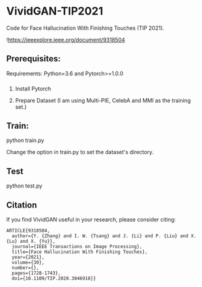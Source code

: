 # VividGAN-TIP2021

Code for Face Hallucination With Finishing Touches (TIP 2021). 

!https://ieeexplore.ieee.org/document/9318504

## Prerequisites:

Requirements: Python=3.6 and Pytorch>=1.0.0

### 

1. Install Pytorch

2. Prepare Dataset  (I am using Multi-PIE, CelebA and MMI as the training set.)

## Train: 

python train.py

Change the option in train.py to set the dataset's directory. 

## Test

python test.py

## Citation

If you find VividGAN useful in your research, please consider citing:
```
ARTICLE{9318504,
  author={Y. {Zhang} and I. W. {Tsang} and J. {Li} and P. {Liu} and X. {Lu} and X. {Yu}},
  journal={IEEE Transactions on Image Processing}, 
  title={Face Hallucination With Finishing Touches}, 
  year={2021},
  volume={30},
  number={},
  pages={1728-1743},
  doi={10.1109/TIP.2020.3046918}}
```
